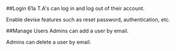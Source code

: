 ##Login
61a T.A's can log in and log out of their account.

Enable devise features such as reset password, authentication, etc.

##Manage Users
Admins can add a user by email.

Admins can delete a user by email.
